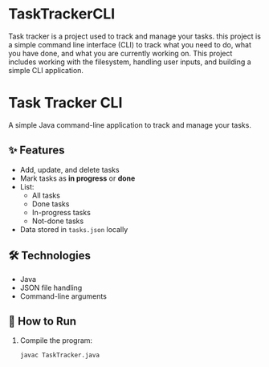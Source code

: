 # TaskTrackerCLI
Task tracker is a project used to track and manage your tasks. this project is a  simple command line interface (CLI) to track what you need to do, what you have done, and what you are currently working on. This project includes working with the filesystem, handling user inputs, and building a simple CLI application.


# Task Tracker CLI

A simple Java command-line application to track and manage your tasks.

## ✨ Features

- Add, update, and delete tasks
- Mark tasks as **in progress** or **done**
- List:
  - All tasks
  - Done tasks
  - In-progress tasks
  - Not-done tasks
- Data stored in `tasks.json` locally

## 🛠 Technologies

- Java
- JSON file handling
- Command-line arguments

## 🚀 How to Run

1. Compile the program:

   ```bash
   javac TaskTracker.java
